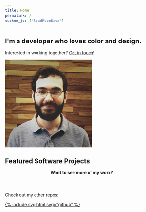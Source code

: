 ```yaml
---
title: Home
permalink: /
custom_js: ["loadRepoData"]
---
```


<section id="hero-banner" class="container">
    <div id="hero-text">
        <h1>I'm a developer who loves color and design.</h1>
        <p>Interested in working together? <a href="/contact">Get in touch</a>!</p>
    </div>
    <img src="/assets/img/profile-photo.png" alt="My profile photo" />
</section>

<section id="projects" class="container section">
    <h2 class="heading">Featured Software Projects</h2>
    <div id="project-grid" class="card-grid">
        <!-- Projects get populated here dynamically (see index.js) -->
        <div id="project-placeholder" class="project">
            <header>
                <p><strong>Want to see more of my work?</strong></p>
            </header>
            <div>
                <p>Check out my other repos:</p>
                <a href="https://github.com/AleksandrHovhannisyan?tab=repositories">{% include svg.html svg="github" %}</a>
            </div>
        </div>
    </div>
</section>

<section class="container section">
    <h2></h2>
</section>